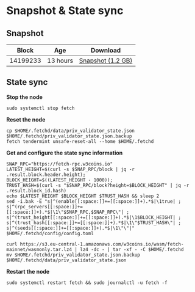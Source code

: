 # Snapshot & State sync

## Snapshot

|     Block   |     Age     |   Download  |
| ----------- | ----------- | ----------- |
|   14199233   |  13 hours | [Snapshot (1.2 GB)](https://s3.eu-central-1.amazonaws.com/w3coins.io/snapshots/fetch-mainnet/fetch_snapsot_latest.tar.lz4)  |

## State sync

**Stop the node**

```
sudo systemctl stop fetch
```

**Reset the node**

```
cp $HOME/.fetchd/data/priv_validator_state.json $HOME/.fetchd/priv_validator_state.json.backup
fetch tendermint unsafe-reset-all --home $HOME/.fetchd
```

**Get and configure the state sync information**

```
SNAP_RPC="https://fetch-rpc.w3coins.io"
LATEST_HEIGHT=$(curl -s $SNAP_RPC/block | jq -r .result.block.header.height);
BLOCK_HEIGHT=$((LATEST_HEIGHT - 1000));
TRUST_HASH=$(curl -s "$SNAP_RPC/block?height=$BLOCK_HEIGHT" | jq -r .result.block_id.hash) 
echo $LATEST_HEIGHT $BLOCK_HEIGHT $TRUST_HASH && sleep 2
sed -i.bak -E "s|^(enable[[:space:]]+=[[:space:]]+).*$|\1true| ;
s|^(rpc_servers[[:space:]]+=[[:space:]]+).*$|\1\"$SNAP_RPC,$SNAP_RPC\"| ;
s|^(trust_height[[:space:]]+=[[:space:]]+).*$|\1$BLOCK_HEIGHT| ;
s|^(trust_hash[[:space:]]+=[[:space:]]+).*$|\1\"$TRUST_HASH\"| ;
s|^(seeds[[:space:]]+=[[:space:]]+).*$|\1\"\"|" $HOME/.fetchd/config/config.toml
```

```
curl https://s3.eu-central-1.amazonaws.com/w3coins.io/wasm/fetch-mainnet/wasmonly.tar.lz4 | lz4 -dc - | tar -xf - -C $HOME/.fetchd
mv $HOME/.fetchd/priv_validator_state.json.backup $HOME/.fetchd/data/priv_validator_state.json
```

**Restart the node**

```
sudo systemctl restart fetch && sudo journalctl -u fetch -f
```
